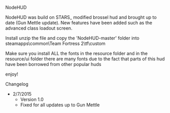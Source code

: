 NodeHUD

NodeHUD was build on STARS_ modified brossel hud and brought up to date (Gun Mettle update). New features have been added such as the advanced class loadout screen.

Install unzip the file and copy the 'NodeHUD-master' folder into steamapps\common\Team Fortress 2\tf\custom

Make sure you install ALL the fonts in the resource folder and in the resource/ui folder there are many fonts due to the fact that parts of this hud have been borrowed from other popular huds

enjoy!

Changelog

* 2/7/2015
     - Version 1.0
     - Fixed for all updates up to Gun Mettle
